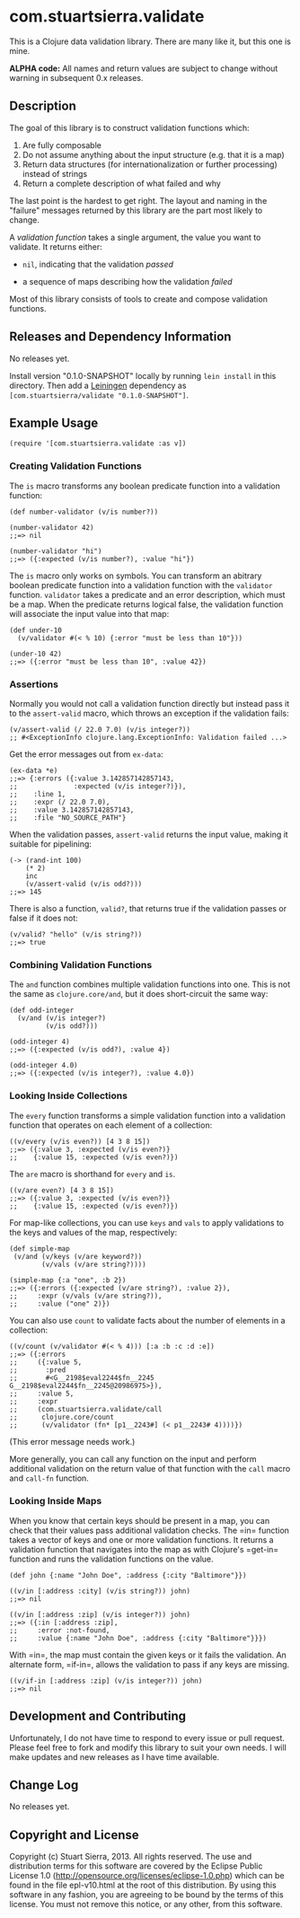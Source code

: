# com.stuartsierra.validate

This is a Clojure data validation library. There are many like it, but
this one is mine.

**ALPHA code:** All names and return values are subject to change
without warning in subsequent 0.x releases.



## Description

The goal of this library is to construct validation functions which:

1. Are fully composable
2. Do not assume anything about the input structure
   (e.g. that it is a map)
3. Return data structures (for internationalization or further
   processing) instead of strings
4. Return a complete description of what failed and why

The last point is the hardest to get right. The layout and naming in
the "failure" messages returned by this library are the part most
likely to change.

A *validation function* takes a single argument, the value you want to
validate. It returns either:

* `nil`, indicating that the validation *passed*

* a sequence of maps describing how the validation *failed*

Most of this library consists of tools to create and compose
validation functions.



## Releases and Dependency Information

No releases yet.

Install version "0.1.0-SNAPSHOT" locally by running `lein install` in
this directory. Then add a [Leiningen](http://leiningen.org/)
dependency as `[com.stuartsierra/validate "0.1.0-SNAPSHOT"]`.



## Example Usage

    (require '[com.stuartsierra.validate :as v])


### Creating Validation Functions

The `is` macro transforms any boolean predicate function into a
validation function:

    (def number-validator (v/is number?))
    
    (number-validator 42)
    ;;=> nil
    
    (number-validator "hi")
    ;;=> ({:expected (v/is number?), :value "hi"})


The `is` macro only works on symbols. You can transform an abitrary
boolean predicate function into a validation function with the
`validator` function. `validator` takes a predicate and an error
description, which must be a map. When the predicate returns logical
false, the validation function will associate the input value into
that map:

    (def under-10
      (v/validator #(< % 10) {:error "must be less than 10"}))

    (under-10 42)
    ;;=> ({:error "must be less than 10", :value 42})


### Assertions

Normally you would not call a validation function directly but instead
pass it to the `assert-valid` macro, which throws an exception if the
validation fails:

    (v/assert-valid (/ 22.0 7.0) (v/is integer?))
    ;; #<ExceptionInfo clojure.lang.ExceptionInfo: Validation failed ...>

Get the error messages out from `ex-data`:

    (ex-data *e)
    ;;=> {:errors ({:value 3.142857142857143,
    ;;              :expected (v/is integer?)}),
    ;;    :line 1,
    ;;    :expr (/ 22.0 7.0),
    ;;    :value 3.142857142857143,
    ;;    :file "NO_SOURCE_PATH"}

When the validation passes, `assert-valid` returns the input value,
making it suitable for pipelining:

    (-> (rand-int 100)
        (* 2)
        inc
        (v/assert-valid (v/is odd?)))
    ;;=> 145

There is also a function, `valid?`, that returns true if the
validation passes or false if it does not:

    (v/valid? "hello" (v/is string?))
    ;;=> true


### Combining Validation Functions

The `and` function combines multiple validation functions into one.
This is not the same as `clojure.core/and`, but it does short-circuit
the same way:

    (def odd-integer
      (v/and (v/is integer?)
             (v/is odd?)))

    (odd-integer 4)
    ;;=> ({:expected (v/is odd?), :value 4})

    (odd-integer 4.0)
    ;;=> ({:expected (v/is integer?), :value 4.0})


### Looking Inside Collections

The `every` function transforms a simple validation function into a
validation function that operates on each element of a collection:

    ((v/every (v/is even?)) [4 3 8 15])
    ;;=> ({:value 3, :expected (v/is even?)}
    ;;    {:value 15, :expected (v/is even?)})

The `are` macro is shorthand for `every` and `is`.

    ((v/are even?) [4 3 8 15])
    ;;=> ({:value 3, :expected (v/is even?)}
    ;;    {:value 15, :expected (v/is even?)})

For map-like collections, you can use `keys` and `vals` to apply
validations to the keys and values of the map, respectively:

    (def simple-map
     (v/and (v/keys (v/are keyword?))
            (v/vals (v/are string?))))

    (simple-map {:a "one", :b 2})
    ;;=> ({:errors ({:expected (v/are string?), :value 2}),
    ;;     :expr (v/vals (v/are string?)),
    ;;     :value ("one" 2)})

You can also use `count` to validate facts about the number of
elements in a collection:

    ((v/count (v/validator #(< % 4))) [:a :b :c :d :e])
    ;;=> ({:errors
    ;;     ({:value 5,
    ;;       :pred
    ;;       #<G__2198$eval2244$fn__2245 G__2198$eval2244$fn__2245@20986975>}),
    ;;     :value 5,
    ;;     :expr
    ;;     (com.stuartsierra.validate/call
    ;;      clojure.core/count
    ;;      (v/validator (fn* [p1__2243#] (< p1__2243# 4))))})

(This error message needs work.)

More generally, you can call any function on the input and perform
additional validation on the return value of that function with the
`call` macro and `call-fn` function.


### Looking Inside Maps

When you know that certain keys should be present in a map, you can
check that their values pass additional validation checks. The =in=
function takes a vector of keys and one or more validation functions.
It returns a validation function that navigates into the map as with
Clojure's =get-in= function and runs the validation functions on the
value. 

    (def john {:name "John Doe", :address {:city "Baltimore"}})

    ((v/in [:address :city] (v/is string?)) john)
    ;;=> nil

    ((v/in [:address :zip] (v/is integer?)) john)
    ;;=> ({:in [:address :zip],
    ;;     :error :not-found,
    ;;     :value {:name "John Doe", :address {:city "Baltimore"}}})

With =in=, the map must contain the given keys or it fails the
validation. An alternate form, =if-in=, allows the validation to pass
if any keys are missing.

    ((v/if-in [:address :zip] (v/is integer?)) john)
    ;;=> nil



## Development and Contributing

Unfortunately, I do not have time to respond to every issue or pull
request. Please feel free to fork and modify this library to suit your
own needs. I will make updates and new releases as I have time
available.



## Change Log

No releases yet.



## Copyright and License

Copyright (c) Stuart Sierra, 2013. All rights reserved. The use and
distribution terms for this software are covered by the Eclipse Public
License 1.0 (http://opensource.org/licenses/eclipse-1.0.php) which can
be found in the file epl-v10.html at the root of this distribution. By
using this software in any fashion, you are agreeing to be bound by
the terms of this license. You must not remove this notice, or any
other, from this software.
